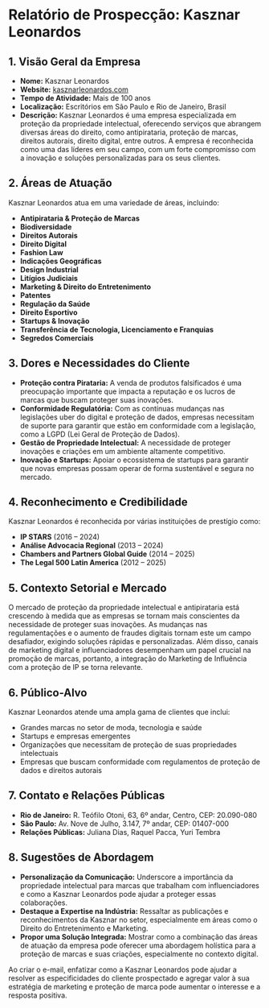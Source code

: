 # Relatório de Prospecção: Kasznar Leonardos

## 1. Visão Geral da Empresa
- **Nome:** Kasznar Leonardos
- **Website:** [kasznarleonardos.com](https://www.kasznarleonardos.com)
- **Tempo de Atividade:** Mais de 100 anos
- **Localização:** Escritórios em São Paulo e Rio de Janeiro, Brasil
- **Descrição:** Kasznar Leonardos é uma empresa especializada em proteção da propriedade intelectual, oferecendo serviços que abrangem diversas áreas do direito, como antipirataria, proteção de marcas, direitos autorais, direito digital, entre outros. A empresa é reconhecida como uma das líderes em seu campo, com um forte compromisso com a inovação e soluções personalizadas para os seus clientes.

## 2. Áreas de Atuação
Kasznar Leonardos atua em uma variedade de áreas, incluindo:
- **Antipirataria & Proteção de Marcas**
- **Biodiversidade**
- **Direitos Autorais**
- **Direito Digital**
- **Fashion Law**
- **Indicações Geográficas**
- **Design Industrial**
- **Litígios Judiciais**
- **Marketing & Direito do Entretenimento**
- **Patentes**
- **Regulação da Saúde**
- **Direito Esportivo**
- **Startups & Inovação**
- **Transferência de Tecnologia, Licenciamento e Franquias**
- **Segredos Comerciais**

## 3. Dores e Necessidades do Cliente
- **Proteção contra Pirataria:** A venda de produtos falsificados é uma preocupação importante que impacta a reputação e os lucros de marcas que buscam proteger suas inovações.
- **Conformidade Regulatória:** Com as contínuas mudanças nas legislações uber do digital e proteção de dados, empresas necessitam de suporte para garantir que estão em conformidade com a legislação, como a LGPD (Lei Geral de Proteção de Dados).
- **Gestão de Propriedade Intelectual:** A necessidade de proteger inovações e criações em um ambiente altamente competitivo.
- **Inovação e Startups:** Apoiar o ecossistema de startups para garantir que novas empresas possam operar de forma sustentável e segura no mercado.

## 4. Reconhecimento e Credibilidade
Kasznar Leonardos é reconhecida por várias instituições de prestígio como:
- **IP STARS** (2016 – 2024)
- **Análise Advocacia Regional** (2013 – 2024)
- **Chambers and Partners Global Guide** (2014 – 2025)
- **The Legal 500 Latin America** (2012 – 2025)

## 5. Contexto Setorial e Mercado
O mercado de proteção da propriedade intelectual e antipirataria está crescendo à medida que as empresas se tornam mais conscientes da necessidade de proteger suas inovações. As mudanças nas regulamentações e o aumento de fraudes digitais tornam este um campo desafiador, exigindo soluções rápidas e personalizadas. Além disso, canais de marketing digital e influenciadores desempenham um papel crucial na promoção de marcas, portanto, a integração do Marketing de Influência com a proteção de IP se torna relevante.

## 6. Público-Alvo
Kasznar Leonardos atende uma ampla gama de clientes que inclui:
- Grandes marcas no setor de moda, tecnologia e saúde
- Startups e empresas emergentes
- Organizações que necessitam de proteção de suas propriedades intelectuais
- Empresas que buscam conformidade com regulamentos de proteção de dados e direitos autorais

## 7. Contato e Relações Públicas
- **Rio de Janeiro:** R. Teófilo Otoni, 63, 6º andar, Centro, CEP: 20.090-080
- **São Paulo:** Av. Nove de Julho, 3.147, 7º andar, CEP: 01407-000
- **Relações Públicas:** Juliana Dias, Raquel Pacca, Yuri Tembra

## 8. Sugestões de Abordagem
- **Personalização da Comunicação:** Underscore a importância da propriedade intelectual para marcas que trabalham com influenciadores e como a Kasznar Leonardos pode ajudar a proteger essas colaborações.
- **Destaque a Expertise na Indústria:** Ressaltar as publicações e reconhecimentos da Kasznar no setor, especialmente em áreas como o Direito do Entretenimento e Marketing.
- **Propor uma Solução Integrada:** Mostrar como a combinação das áreas de atuação da empresa pode oferecer uma abordagem holística para a proteção de marcas e suas criações, especialmente no contexto digital.

Ao criar o e-mail, enfatizar como a Kasznar Leonardos pode ajudar a resolver as especificidades do cliente prospectado e agregar valor à sua estratégia de marketing e proteção de marca pode aumentar o interesse e a resposta positiva.